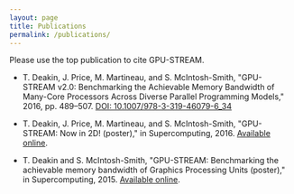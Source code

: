 ```yaml
---
layout: page
title: Publications
permalink: /publications/
---
```


Please use the top publication to cite GPU-STREAM.

* T. Deakin, J. Price, M. Martineau, and S. McIntosh-Smith, "GPU-STREAM v2.0: Benchmarking the Achievable Memory Bandwidth of Many-Core Processors Across Diverse Parallel Programming Models," 2016, pp. 489–507. [DOI: 10.1007/978-3-319-46079-6_34](https://doi.org/10.1007/978-3-319-46079-6_34)

* T. Deakin, J. Price, M. Martineau, and S. McIntosh-Smith, "GPU-STREAM: Now in 2D! (poster)," in Supercomputing, 2016. [Available online](http://sc16.supercomputing.org/sc-archive/tech_poster/tech_poster_pages/post139.html).

* T. Deakin and S. McIntosh-Smith, "GPU-STREAM: Benchmarking the achievable memory bandwidth of Graphics Processing Units (poster)," in Supercomputing, 2015. [Available online](http://sc15.supercomputing.org/sites/all/themes/SC15images/tech_poster/tech_poster_pages/post150.html).



